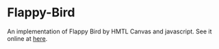 # Flappy-Bird
An implementation of Flappy Bird by HMTL Canvas and javascript.
See it online at [here](https://wannjj.github.io/Flappy-Bird/).
